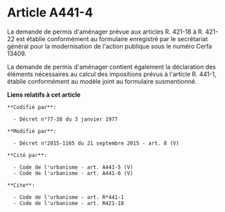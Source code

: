 # Article A441-4

La demande de permis d'aménager prévue aux articles R. 421-18 à R. 421-22 est établie conformément au formulaire enregistré
par le secrétariat général pour la modernisation de l'action publique sous le numéro Cerfa 13409. 

La demande de permis d'aménager contient également la déclaration des éléments nécessaires au calcul des impositions prévus à
l'article R. 441-1, établie conformément au modèle joint au formulaire susmentionné.

**Liens relatifs à cet article**

	**Codifié par**:

	  - Décret n°77-38 du 3 janvier 1977

	**Modifié par**:

	  - Décret n°2015-1165 du 21 septembre 2015 - art. 8 (V)

	**Cité par**:

	  - Code de l'urbanisme - art. A441-5 (V)
	  - Code de l'urbanisme - art. A441-6 (V)

	**Cite**:

	  - Code de l'urbanisme - art. R*441-1
	  - Code de l'urbanisme - art. R421-18

